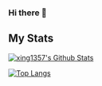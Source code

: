 ### Hi there 👋

## My Stats

[![xing1357's Github Stats](https://github-readme-stats.vercel.app/api?username=xing1357&show_icons=true&theme=slateorange
)](https://github.com/anuraghazra/github-readme-stats)

[![Top Langs](https://github-readme-stats.vercel.app/api/top-langs/?username=xing1357&layout=compact)](https://github.com/anuraghazra/github-readme-stats)



